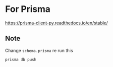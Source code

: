 

# For Prisma

https://prisma-client-py.readthedocs.io/en/stable/

## Note

Change `schema.prisma` re run this

```
prisma db push
```

